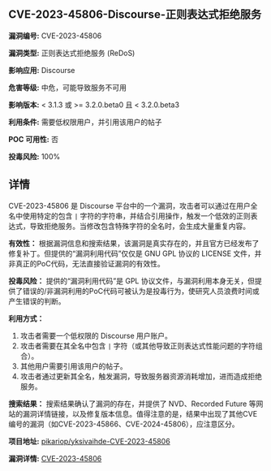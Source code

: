 ## CVE-2023-45806-Discourse-正则表达式拒绝服务

**漏洞编号:** CVE-2023-45806

**漏洞类型:** 正则表达式拒绝服务 (ReDoS)

**影响应用:** Discourse

**危害等级:** 中危，可能导致服务不可用

**影响版本:** < 3.1.3 或 >= 3.2.0.beta0 且 < 3.2.0.beta3

**利用条件:** 需要低权限用户，并引用该用户的帖子

**POC 可用性:** 否

**投毒风险:** 100%

## 详情

CVE-2023-45806 是 Discourse 平台中的一个漏洞，攻击者可以通过在用户全名中使用特定的包含 `|` 字符的字符串，并结合引用操作，触发一个低效的正则表达式，导致拒绝服务。当修改包含特殊字符的全名时，会生成大量重复内容。 

**有效性：**
根据漏洞信息和搜索结果，该漏洞是真实存在的，并且官方已经发布了修复补丁。但提供的“漏洞利用代码”仅仅是 GNU GPL 协议的 LICENSE 文件，并非真正的PoC代码，无法直接验证漏洞的有效性。

**投毒风险：**
提供的“漏洞利用代码”是 GPL 协议文件，与漏洞利用本身无关，但提供了错误的/非漏洞利用的PoC代码可被认为是投毒行为，使研究人员浪费时间或产生错误的判断。

**利用方式：**
1.  攻击者需要一个低权限的 Discourse 用户账户。
2.  攻击者需要在其全名中包含 `|` 字符（或其他导致正则表达式性能问题的字符组合）。
3.  其他用户需要引用该用户的帖子。
4.  攻击者通过更新其全名，触发漏洞，导致服务器资源消耗增加，进而造成拒绝服务。

**搜索结果：**
搜索结果确认了漏洞的存在，并提供了 NVD、Recorded Future 等网站的漏洞详情链接，以及修复版本信息。值得注意的是，结果中出现了其他CVE编号的漏洞（如CVE-2023-45866、CVE-2024-45806），应注意区分。

**项目地址:** [pikariop/yksivaihde-CVE-2023-45806](https://github.com/pikariop/yksivaihde-CVE-2023-45806)

**漏洞详情:** [CVE-2023-45806](https://nvd.nist.gov/vuln/detail/CVE-2023-45806)